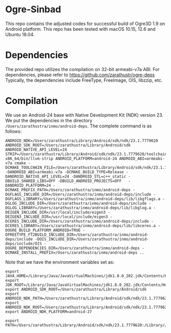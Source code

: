 # Ogre-Sinbad
This repo contains the adjusted codes for successful build of Ogre3D 1.9 on Android platform. This repo has been tested with macOS 10.15, 12.6 and Ubuntu 18.04.

# Dependencies
The provided repo utilizes the compilation on 32-bit armeabi-v7a ABI. For dependencies, please refer to https://github.com/zarathustr/ogre-deps
Typically, the dependencies include FreeType, FreeImage, OIS, libzzip, etc.

# Compilation
We use an Android-24 base with Native Development Kit (NDK) version 23. We put the dependencies in the directory ```/Users/zarathustra/inmo/android-deps```. The complete command is as follows:

```
ANDROID_NDK=/Users/zarathustra/Library/Android/sdk/ndk/23.1.7779620 ANDROID_SDK_ROOT=/Users/zarathustra/Library/Android/sdk ANDROID_NATIVE_API_LEVEL=24 STRIP=/Users/zarathustra/Library/Android/sdk/ndk/23.1.7779620/toolchains/llvm/prebuilt/darwin-x86_64/bin/llvm-strip ANDROID_PLATFORM=android-24 ANDROID_ABI=armeabi-v7a cmake -DCMAKE_TOOLCHAIN_FILE=/Users/zarathustra/Library/Android/sdk/ndk/23.1.7779620/build/cmake/android.toolchain.cmake -DANDROID_ABI=armeabi-v7a -DCMAKE_BUILD_TYPE=Release -DANDROID_NATIVE_API_LEVEL=24 -DANDROID_STL=c++_static -DBUILD_SHARED_LIBS=OFF -DBUILD_ANDROID_PROJECTS=OFF   -DANDROID_PLATFORM=24 -DCMAKE_PREFIX_PATH=/Users/zarathustra/inmo/android-deps -DGFLAGS_INCLUDE_DIR=/Users/zarathustra/inmo/android-deps/include -DGFLAGS_LIBRARY=/Users/zarathustra/inmo/android-deps/lib/libgflags.a -DGLOG_INCLUDE_DIR=/Users/zarathustra/inmo/android-deps/include -DGLOG_LIBRARY=/Users/zarathustra/inmo/android-deps/lib/libglog.a -DEIGEN_INCLUDE_DIR=/usr/local/include/eigen3 -DEIGEN3_INCLUDE_DIR=/usr/local/include/eigen3 -DCERES_INCLUDE_DIR=/Users/zarathustra/inmo/android-deps/include -DCERES_LIBRARY=/Users/zarathustra/inmo/android-deps/lib/libceres.a -DOGRE_BUILD_PLATFORM_ANDROID=TRUE -DFREETYPE_FT2BUILD_INCLUDE_DIR=/Users/zarathustra/inmo/android-deps/include -DOIS_INCLUDE_DIR=/Users/zarathustra/inmo/android-deps/include/OIS -DOGRE_DEPENDENCIES_DIR=/Users/zarathustra/inmo/android-deps -DCMAKE_INSTALL_PREFIX=/Users/zarathustra/inmo/android-deps ..
```

Note that we have the environment variables set as:
```
export JAVA_HOME=/Library/Java/JavaVirtualMachines/jdk1.8.0_202.jdk/Contents/Home
export JDK_ROOT=/Library/Java/JavaVirtualMachines/jdk1.8.0_202.jdk/Contents/Home/jre/bin
export ANDROID_SDK_ROOT=/Users/zarathustra/Library/Android/sdk
export ANDROID_NDK_PATH=/Users/zarathustra/Library/Android/sdk/ndk/23.1.7779620
export ANDROID_NDK_ROOT=/Users/zarathustra/Library/Android/sdk/ndk/23.1.7779620
export ANDROID_NDK_PLATFORM=android-27

export PATH=/Users/zarathustra/Library/Android/sdk/ndk/23.1.7779620:/Library//Java/JavaVirtualMachines/jdk1.8.0_202.jdk/Contents/Home/bin:/Users/zarathustra/Library/Android/sdk/tools:/Users/zarathustra/kalibr_ws/devel/lib:$PATH
```
